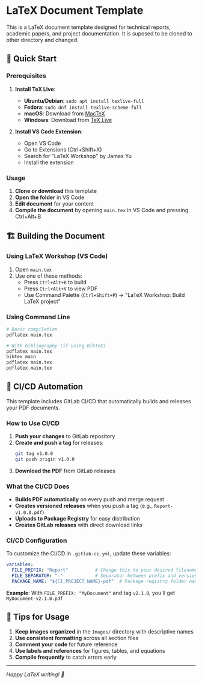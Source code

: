 # LaTeX Document Template

This is a LaTeX document template designed for technical reports, academic papers, and project documentation. It is suposed to be cloned to other directory and changed.


## 🚀 Quick Start

### Prerequisites

1. **Install TeX Live**:
   - **Ubuntu/Debian**: `sudo apt install texlive-full`
   - **Fedora**: `sudo dnf install texlive-scheme-full`
   - **macOS**: Download from [MacTeX](https://www.tug.org/mactex/)
   - **Windows**: Download from [TeX Live](https://www.tug.org/texlive/)

2. **Install VS Code Extension**:
   - Open VS Code
   - Go to Extensions (Ctrl+Shift+X)
   - Search for "LaTeX Workshop" by James Yu
   - Install the extension

### Usage

1. **Clone or download** this template
2. **Open the folder** in VS Code
3. **Edit document** for your content
4. **Compile the document** by opening `main.tex` in VS Code and pressing Ctrl+Alt+B

## 🏗️ Building the Document

### Using LaTeX Workshop (VS Code)
1. Open `main.tex`
2. Use one of these methods:
   - Press `Ctrl+Alt+B` to build
   - Press `Ctrl+Alt+V` to view PDF
   - Use Command Palette (`Ctrl+Shift+P`) → "LaTeX Workshop: Build LaTeX project"

### Using Command Line
```bash
# Basic compilation
pdflatex main.tex

# With bibliography (if using BibTeX)
pdflatex main.tex
bibtex main
pdflatex main.tex
pdflatex main.tex
```

## 🚀 CI/CD Automation

This template includes GitLab CI/CD that automatically builds and releases your PDF documents.

### How to Use CI/CD

1. **Push your changes** to GitLab repository
2. **Create and push a tag** for releases:
   ```bash
   git tag v1.0.0
   git push origin v1.0.0
   ```
3. **Download the PDF** from GitLab releases

### What the CI/CD Does

- **Builds PDF automatically** on every push and merge request
- **Creates versioned releases** when you push a tag (e.g., `Report-v1.0.0.pdf`)
- **Uploads to Package Registry** for easy distribution
- **Creates GitLab releases** with direct download links

### CI/CD Configuration

To customize the CI/CD in `.gitlab-ci.yml`, update these variables:

```yaml
variables:
  FILE_PREFIX: "Report"          # Change this to your desired filename prefix
  FILE_SEPARATOR: "-"            # Separator between prefix and version
  PACKAGE_NAME: "${CI_PROJECT_NAME}-pdf"  # Package registry folder name
```

**Example**: With `FILE_PREFIX: "MyDocument"` and tag `v2.1.0`, you'll get `MyDocument-v2.1.0.pdf`

## 🎨 Tips for Usage

1. **Keep images organized** in the `Images/` directory with descriptive names
2. **Use consistent formatting** across all section files
3. **Comment your code** for future reference
4. **Use labels and references** for figures, tables, and equations
5. **Compile frequently** to catch errors early

---

*Happy LaTeX writing! 📝*